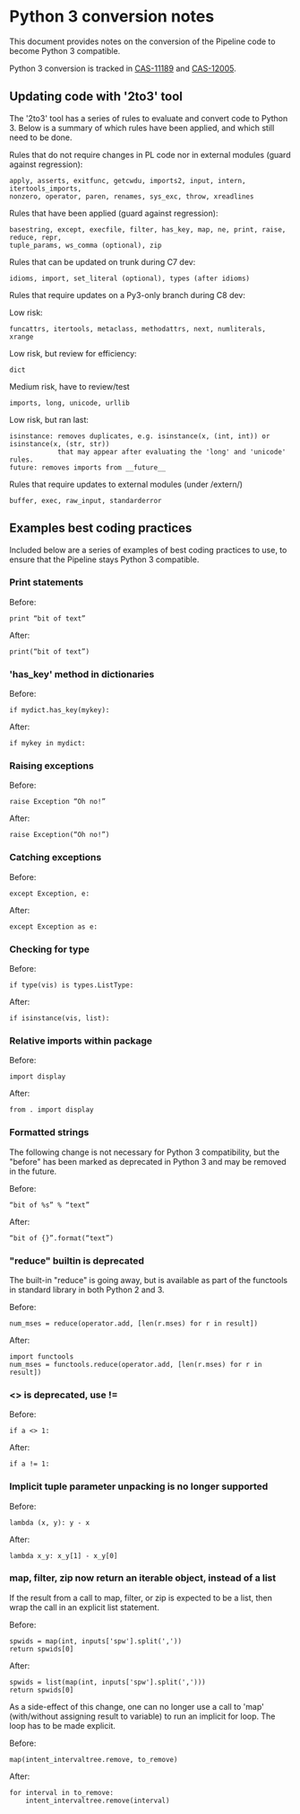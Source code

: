 # Python 3 conversion notes

This document provides notes on the conversion of the Pipeline code to become
Python 3 compatible.

Python 3 conversion is tracked in 
[CAS-11189](https://open-jira.nrao.edu/browse/CAS-11189) and 
[CAS-12005](https://open-jira.nrao.edu/browse/CAS-12005).

## Updating code with '2to3' tool

The '2to3' tool has a series of rules to evaluate and convert code to Python 3. 
Below is a summary of which rules have been applied, and which still need to be done.

Rules that do not require changes in PL code nor in external modules (guard
against regression):

```
apply, asserts, exitfunc, getcwdu, imports2, input, intern, itertools_imports,
nonzero, operator, paren, renames, sys_exc, throw, xreadlines
```

Rules that have been applied (guard against regression):

```
basestring, except, execfile, filter, has_key, map, ne, print, raise, reduce, repr,
tuple_params, ws_comma (optional), zip
```

Rules that can be updated on trunk during C7 dev:

```
idioms, import, set_literal (optional), types (after idioms)
```

Rules that require updates on a Py3-only branch during C8 dev:

Low risk:
```
funcattrs, itertools, metaclass, methodattrs, next, numliterals, xrange
```

Low risk, but review for efficiency:
```
dict
```

Medium risk, have to review/test

```
imports, long, unicode, urllib
```

Low risk, but ran last:

```
isinstance: removes duplicates, e.g. isinstance(x, (int, int)) or isinstance(x, (str, str))
            that may appear after evaluating the 'long' and 'unicode' rules.
future: removes imports from __future__
```

Rules that require updates to external modules (under /extern/)

```
buffer, exec, raw_input, standarderror
```


## Examples best coding practices
Included below are a series of examples of best coding practices to use, to
ensure that the Pipeline stays Python 3 compatible.


### Print statements
Before:
```
print “bit of text”
```
After:
```
print(“bit of text”)
```

### 'has_key' method in dictionaries
Before:
```
if mydict.has_key(mykey):
```
After:
```
if mykey in mydict:
```

### Raising exceptions
Before:
```
raise Exception “Oh no!”
```
After:
```
raise Exception(“Oh no!”)
```

### Catching exceptions
Before:
```
except Exception, e:
```
After:
```
except Exception as e:
```

### Checking for type

Before:
```
if type(vis) is types.ListType:
```
After:
```
if isinstance(vis, list):
```

### Relative imports within package
Before:
```
import display
```
After:
```
from . import display
```

### Formatted strings
The following change is not necessary for Python 3 compatibility, 
but the "before" has been marked as deprecated in Python 3 and 
may be removed in the future.

Before:
```
“bit of %s” % “text”
```
After:
```
“bit of {}”.format(“text”)
```

### "reduce" builtin is deprecated
The built-in "reduce" is going away, but is available as part of the
functools in standard library in both Python 2 and 3.

Before:
```
num_mses = reduce(operator.add, [len(r.mses) for r in result])
```
After:
```
import functools
num_mses = functools.reduce(operator.add, [len(r.mses) for r in result])
```

### <> is deprecated, use !=
Before:
```
if a <> 1:
```
After:
```
if a != 1:
```

### Implicit tuple parameter unpacking is no longer supported
Before:
```
lambda (x, y): y - x
```
After:
```
lambda x_y: x_y[1] - x_y[0]
```

### map, filter, zip now return an iterable object, instead of a list
If the result from a call to map, filter, or zip is expected to be a list, then wrap the call in an explicit list
statement.

Before:
```
spwids = map(int, inputs['spw'].split(','))
return spwids[0]
```
After:
```
spwids = list(map(int, inputs['spw'].split(',')))
return spwids[0]
```

As a side-effect of this change, one can no longer use a call to 'map' (with/without assigning result to variable)
to run an implicit for loop. The loop has to be made explicit.

Before:
```
map(intent_intervaltree.remove, to_remove)
```
After:
```
for interval in to_remove:
    intent_intervaltree.remove(interval)
```
